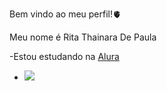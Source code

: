 Bem vindo ao meu perfil!🫀

Meu nome é Rita Thainara De Paula

-Estou estudando na [Alura](https://www.alura.com.br)
- ![]( https://media1.tenor.com/m/9qp8eKFx7gMAAAAC/miss-all-sunday-saturday.gif)
